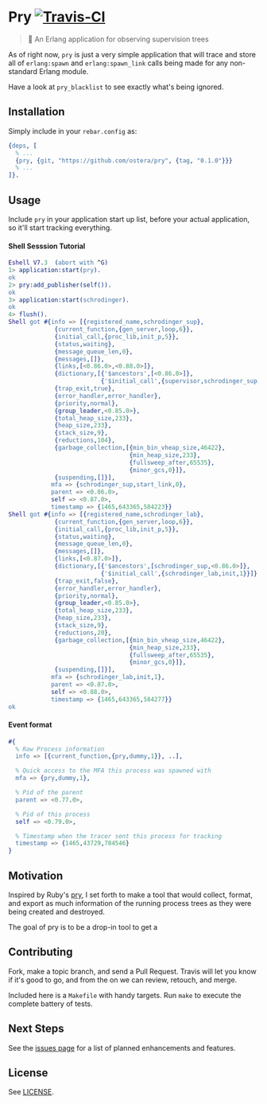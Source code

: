 # Pry [![Travis-CI](https://api.travis-ci.org/ostera/pry.svg)](https://travis-ci.org/ostera/pry)
> 🔭 An Erlang application for observing supervision trees

As of right now, `pry` is just a very simple application that will trace and store all of
`erlang:spawn` and `erlang:spawn_link` calls being made for any non-standard Erlang module.

Have a look at `pry_blacklist` to see exactly what's being ignored.

## Installation

Simply include in your `rebar.config` as:

```erlang
{deps, [
  % ...
  {pry, {git, "https://github.com/ostera/pry", {tag, "0.1.0"}}}
  % ...
]}.
```
## Usage

Include `pry` in your application start up list, before your actual application,
so it'll start tracking everything.

#### Shell Sesssion Tutorial

```erlang
Eshell V7.3  (abort with ^G)
1> application:start(pry).
ok
2> pry:add_publisher(self()).
ok
3> application:start(schrodinger).
ok
4> flush().
Shell got #{info => [{registered_name,schrodinger_sup},
             {current_function,{gen_server,loop,6}},
             {initial_call,{proc_lib,init_p,5}},
             {status,waiting},
             {message_queue_len,0},
             {messages,[]},
             {links,[<0.86.0>,<0.88.0>]},
             {dictionary,[{'$ancestors',[<0.86.0>]},
                          {'$initial_call',{supervisor,schrodinger_sup,1}}]},
             {trap_exit,true},
             {error_handler,error_handler},
             {priority,normal},
             {group_leader,<0.85.0>},
             {total_heap_size,233},
             {heap_size,233},
             {stack_size,9},
             {reductions,104},
             {garbage_collection,[{min_bin_vheap_size,46422},
                                  {min_heap_size,233},
                                  {fullsweep_after,65535},
                                  {minor_gcs,0}]},
             {suspending,[]}],
            mfa => {schrodinger_sup,start_link,0},
            parent => <0.86.0>,
            self => <0.87.0>,
            timestamp => {1465,643365,584223}}
Shell got #{info => [{registered_name,schrodinger_lab},
             {current_function,{gen_server,loop,6}},
             {initial_call,{proc_lib,init_p,5}},
             {status,waiting},
             {message_queue_len,0},
             {messages,[]},
             {links,[<0.87.0>]},
             {dictionary,[{'$ancestors',[schrodinger_sup,<0.86.0>]},
                          {'$initial_call',{schrodinger_lab,init,1}}]},
             {trap_exit,false},
             {error_handler,error_handler},
             {priority,normal},
             {group_leader,<0.85.0>},
             {total_heap_size,233},
             {heap_size,233},
             {stack_size,9},
             {reductions,20},
             {garbage_collection,[{min_bin_vheap_size,46422},
                                  {min_heap_size,233},
                                  {fullsweep_after,65535},
                                  {minor_gcs,0}]},
             {suspending,[]}],
            mfa => {schrodinger_lab,init,1},
            parent => <0.87.0>,
            self => <0.88.0>,
            timestamp => {1465,643365,584277}}
ok
```

#### Event format


```erlang
#{
  % Raw Process information
  info => [{current_function,{pry,dummy,1}}, ..],

  % Quick access to the MFA this process was spawned with
  mfa => {pry,dummy,1},

  % Pid of the parent
  parent => <0.77.0>,

  % Pid of this process
  self => <0.79.0>,

  % Timestamp when the tracer sent this process for tracking
  timestamp => {1465,43729,784546}
}
```

## Motivation

Inspired by Ruby's [pry](https://github.com/pry/pry), I set forth to make a tool
that would collect, format, and export as much information of the running process
trees as they were being created and destroyed.

The goal of pry is to be a drop-in tool to get a  

## Contributing

Fork, make a topic branch, and send a Pull Request. Travis will let you know if
it's good to go, and from the on we can review, retouch, and merge.

Included here is a `Makefile` with handy targets. Run `make` to execute the complete
battery of tests.

## Next Steps

See the [issues page](https://github.com/ostera/pry/issues?q=is%3Aopen+is%3Aissue+label%3Aenhancement) for a list of planned enhancements and features.

## License

See [LICENSE](https://github.com/ostera/pry/blob/master/LICENSE).
